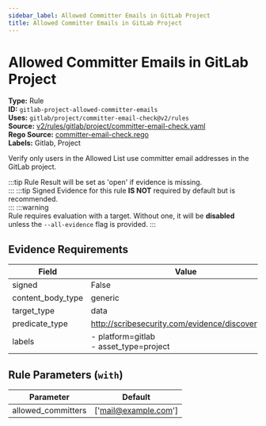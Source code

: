 ```yaml
---
sidebar_label: Allowed Committer Emails in GitLab Project
title: Allowed Committer Emails in GitLab Project
---  
```

# Allowed Committer Emails in GitLab Project  
**Type:** Rule  
**ID:** `gitlab-project-allowed-committer-emails`  
**Uses:** `gitlab/project/committer-email-check@v2/rules`  
**Source:** [v2/rules/gitlab/project/committer-email-check.yaml](https://github.com/scribe-public/sample-policies/v2/rules/gitlab/project/committer-email-check.yaml)  
**Rego Source:** [committer-email-check.rego](https://github.com/scribe-public/sample-policies/v2/rules/gitlab/project/committer-email-check.rego)  
**Labels:** Gitlab, Project  

Verify only users in the Allowed List use committer email addresses in the GitLab project.

:::tip 
Rule Result will be set as 'open' if evidence is missing.  
::: 
:::tip 
Signed Evidence for this rule **IS NOT** required by default but is recommended.  
::: 
:::warning  
Rule requires evaluation with a target. Without one, it will be **disabled** unless the `--all-evidence` flag is provided.
::: 

## Evidence Requirements  
| Field | Value |
|-------|-------|
| signed | False |
| content_body_type | generic |
| target_type | data |
| predicate_type | http://scribesecurity.com/evidence/discovery/v0.1 |
| labels | - platform=gitlab<br/>- asset_type=project |

## Rule Parameters (`with`)  
| Parameter | Default |
|-----------|---------|
| allowed_committers | ['mail@example.com'] |

